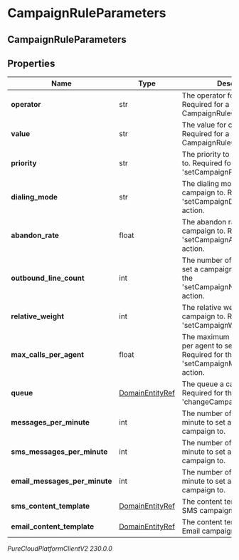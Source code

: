 # CampaignRuleParameters

## CampaignRuleParameters

## Properties

|Name | Type | Description | Notes|
|------------ | ------------- | ------------- | -------------|
| **operator** | str | The operator for comparison. Required for a CampaignRuleCondition. | [optional] |
| **value** | str | The value for comparison. Required for a CampaignRuleCondition. | [optional] |
| **priority** | str | The priority to set a campaign to. Required for the &#39;setCampaignPriority&#39; action. | [optional] |
| **dialing_mode** | str | The dialing mode to set a campaign to. Required for the &#39;setCampaignDialingMode&#39; action. | [optional] |
| **abandon_rate** | float | The abandon rate to set a campaign to. Required for the &#39;setCampaignAbandonRate&#39; action. | [optional] |
| **outbound_line_count** | int | The  number of outbound lines to set a campaign to. Required for the &#39;setCampaignNumberOfLines&#39; action. | [optional] |
| **relative_weight** | int | The relative weight to set a campaign to. Required for the &#39;setCampaignWeight&#39; action. | [optional] |
| **max_calls_per_agent** | float | The maximum number of calls per agent to set a campaign to. Required for the &#39;setCampaignMaxCallsPerAgent&#39; action. | [optional] |
| **queue** | [DomainEntityRef](DomainEntityRef) | The queue a campaign to. Required for the &#39;changeCampaignQueue&#39; action. | [optional] |
| **messages_per_minute** | int | The number of messages per minute to set a messaging campaign to. | [optional] |
| **sms_messages_per_minute** | int | The number of messages per minute to set a SMS messaging campaign to. | [optional] |
| **email_messages_per_minute** | int | The number of messages per minute to set a Email messaging campaign to. | [optional] |
| **sms_content_template** | [DomainEntityRef](DomainEntityRef) | The content template to set a SMS campaign to. | [optional] |
| **email_content_template** | [DomainEntityRef](DomainEntityRef) | The content template to set a Email campaign to. | [optional] |



_PureCloudPlatformClientV2 230.0.0_
